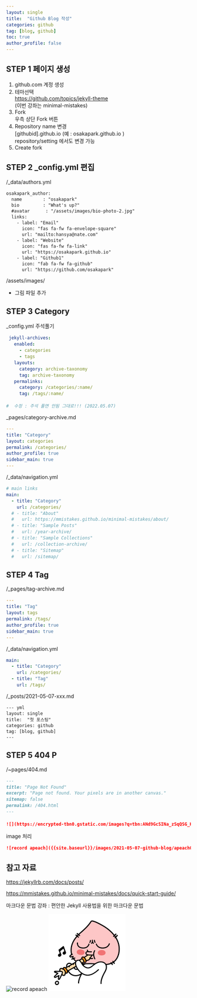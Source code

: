 ```yaml
---
layout: single
title:  "Github Blog 작성"
categories: github
tag: [blog, github]
toc: true
author_profile: false
--- 
```


## STEP 1 페이지 생성

1. github.com 계정 생성
2. 테마선택 <br>
   https://github.com/topics/jekyll-theme <br>
   (이번 강좌는  minimal-mistakes)   
3. Fork <br>
   우측 상단 Fork 버튼
4. Repository name  변경<br>
  [githubid].github.io (예 :  osakapark.github.io ) <br>
  repository/setting  에서도 변경 가능 
5. Create fork


## STEP 2 _config.yml  편집
/_data/authors.yml
```
osakapark_author:
  name        : "osakapark"
  bio         : "What's up?"
  #avatar      : "/assets/images/bio-photo-2.jpg"
  links:
    - label: "Email"
      icon: "fas fa-fw fa-envelope-square"
      url: "mailto:hansya@nate.com"
    - label: "Website"
      icon: "fas fa-fw fa-link"
      url: "https://osakapark.github.io"
    - label: "Github1"
      icon: "fab fa-fw fa-github"
      url: "https://github.com/osakapark"
```
/assets/images/
  - 그림 파일 추가

## STEP 3 Category
_config.yml  주석풀기 
``` yml
 jekyll-archives:
   enabled:
     - categories
     - tags
   layouts:
     category: archive-taxonomy
     tag: archive-taxonomy
   permalinks:
     category: /categories/:name/
     tag: /tags/:name/

#  수정 : 주석 풀면 안됨 그대로!!! (2022.05.07)     
```

 _pages/category-archive.md
``` yml
--- 
title: "Category"
layout: categories
permalink: /categories/
author_profile: true
sidebar_main: true
---
```

/_data/navigation.yml
``` yml
# main links
main:
  - title: "Category"
    url: /categories/
  # - title: "About"
  #   url: https://mmistakes.github.io/minimal-mistakes/about/
  # - title: "Sample Posts"
  #   url: /year-archive/
  # - title: "Sample Collections"
  #   url: /collection-archive/
  # - title: "Sitemap"
  #   url: /sitemap/
```


## STEP 4 Tag
/_pages/tag-archive.md
```yml
---
title: "Tag"
layout: tags
permalink: /tags/
author_profile: true
sidebar_main: true
---
```


/_data/navigation.yml
``` yml
main:
  - title: "Category"
    url: /categories/
  - title: "Tag"
    url: /tags/  
```

/_posts/2021-05-07-xxx.md
```
--- yml
layout: single
title:  "첫 포스팅"
categories: github
tag: [blog, github]
--- 
```

## STEP 5 404 P
/~pages/404.md

```md
---
title: "Page Not Found"
excerpt: "Page not found. Your pixels are in another canvas."
sitemap: false
permalink: /404.html
---

![](https://encrypted-tbn0.gstatic.com/images?q=tbn:ANd9GcSINa_zSqQSG_KsOcaRWc8hgoncoihL6eiTVtMKUHY8e7gub_cVFR96y_LEPD9Gk2knQ2o&usqp=CAU)
```

image  처리
```md
![record apeach]({{site.baseurl}}/images/2021-05-07-github-blog/apeach01.png)
```

## 참고 자료
 https://jekyllrb.com/docs/posts/
 
 https://mmistakes.github.io/minimal-mistakes/docs/quick-start-guide/
 
 마크다운 문법 강좌 : 편안한 Jekyll 사용법을 위한 마크다운 문법 
 

![record apeach]({{site.baseurl}}/images/2021-05-07-github-blog/apeach01.png)
![샘플 이미지](../images/2021-05-07-github-blog/apeach01.png)
